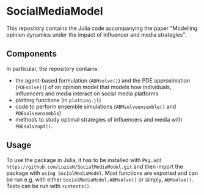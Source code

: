 # SocialMediaModel

This repository contains the Julia code accompanying the paper 
"Modelling opinion dynamics under the impact of influencer and media strategies". 


## Components
In particular, the repository contains: 
- the agent-based formulation (`ABMsolve()`) and the PDE approximation (`PDEsolve()`) of an opinion model that models how individuals, influencers and media interact on social media platforms
- plotting functions (in `plotting.jl`)
- code to perform ensemble simulations (`ABMsolveensemble()` and `PDEsolveensemble`)
- methods to study optimal strategies of influencers and media with `PDEsolveopt()`. 


## Usage
To use the package in Julia, it has to be installed with
`Pkg.add https://github.com/LuzieH/SocialMediaModel.git`
and then import the package with `using SocialMediaModel`. 
Most functions are exported and can be run e.g. with either `SocialMediaModel.ABMsolve()` or simply, `ABMsolve()`. 
Tests can be run with `runtests()`. 